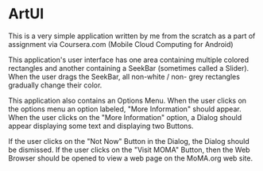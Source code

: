 # ArtUI

This is a very simple application written by me from the scratch as a part of assignment via Coursera.com (Mobile Cloud Computing for Android)

This application's user interface has one area containing multiple colored rectangles and another containing a SeekBar (sometimes called a Slider). When the user drags the SeekBar, all non-white / non- grey rectangles gradually change their color.

This application also contains an Options Menu. When the user clicks on the options menu an option labeled, "More Information" should appear. When the user clicks on the "More Information" option, a Dialog should appear displaying some text and displaying two Buttons.

If the user clicks on the "Not Now" Button in the Dialog, the Dialog should be dismissed. If the user clicks on the "Visit MOMA" Button, then the Web Browser should be opened to view a web page on the MoMA.org web site.


